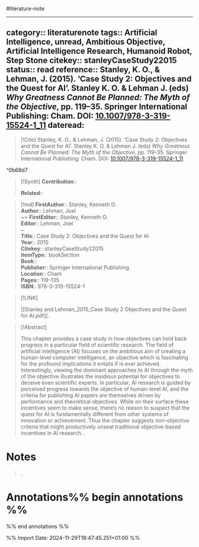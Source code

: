 #literature-note 

---
category:: literaturenote
tags:: Artificial Intelligence, unread, Ambitious Objective, Artificial Intelligence Research, Humanoid Robot, Step Stone
citekey:: stanleyCaseStudy22015
status:: read
reference:: Stanley, K. O., & Lehman, J. (2015). ‘Case Study 2: Objectives and the Quest for AI’. Stanley K. O. & Lehman J. (eds) _Why Greatness Cannot Be Planned: The Myth of the Objective_, pp. 119–35. Springer International Publishing: Cham. DOI: [10.1007/978-3-319-15524-1_11](https://doi.org/10.1007/978-3-319-15524-1_11)
dateread:
---

> [!Cite]
> Stanley, K. O., & Lehman, J. (2015). ‘Case Study 2: Objectives and the Quest for AI’. Stanley K. O. & Lehman J. (eds) _Why Greatness Cannot Be Planned: The Myth of the Objective_, pp. 119–35. Springer International Publishing: Cham. DOI: [10.1007/978-3-319-15524-1_11](https://doi.org/10.1007/978-3-319-15524-1_11)

^0b68d7

>[!Synth]
>**Contribution**:: 
>
>**Related**:: 
>

>[!md]
> **FirstAuthor**:: Stanley, Kenneth O.  
> **Author**:: Lehman, Joel  
~> **FirstEditor**:: Stanley, Kenneth O.  
> **Editor**:: Lehman, Joel  
~    
> **Title**:: Case Study 2: Objectives and the Quest for AI  
> **Year**:: 2015   
> **Citekey**:: stanleyCaseStudy22015  
> **itemType**:: bookSection  
> **Book**::   
> **Publisher**:: Springer International Publishing  
> **Location**:: Cham   
> **Pages**:: 119-135  
> **ISBN**:: 978-3-319-15524-1    

> [!LINK] 
>
> [[Stanley and Lehman_2015_Case Study 2 Objectives and the Quest for AI.pdf]].

> [!Abstract]
>
> This chapter provides a case study in how objectives can hold back progress in a particular field of scientific research. The field of artificial intelligence (AI) focuses on the ambitious aim of creating a human-level computer intelligence, an objective which is fascinating for the profound implications it entails if is ever achieved. Interestingly, viewing the dominant approaches to AI through the myth of the objective illustrates the insidious potential for objectives to deceive even scientific experts. In particular, AI research is guided by perceived progress towards the objective of human-level AI, and the criteria for publishing AI papers are themselves driven by performance and theoretical objectives. While on their surface these incentives seem to make sense, there’s no reason to suspect that the quest for AI is fundamentally different from other systems of innovation or achievement. Thus the chapter suggests non-objective criteria that might productively unseat traditional objective-based incentives in AI research.
>.
> 
# Notes
>.


# Annotations%% begin annotations %%


%% end annotations %%

%% Import Date: 2024-11-29T18:47:45.251+01:00 %%
